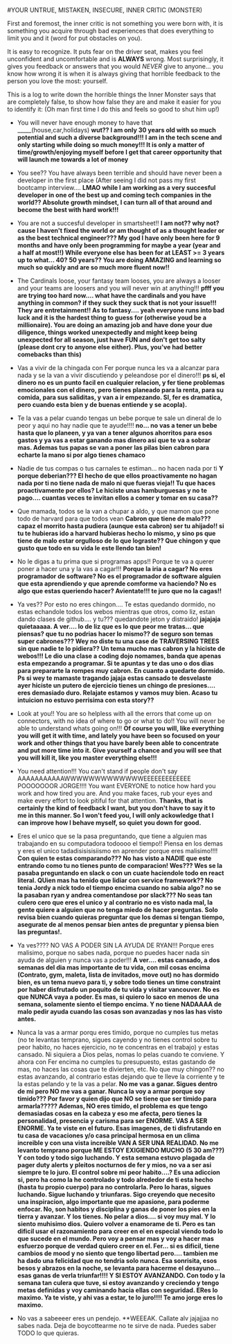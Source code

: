 #YOUR UNTRUE, MISTAKEN, INSECURE, INNER CRITIC (MONSTER)

First and foremost, the inner critic is not something you were born with, it is something you acquire through bad experiences that does everything to limit you and it (word for put obstacles on you).

It is easy to recognize. It puts fear on the driver seat, makes you feel unconfident and uncomfortable and is **ALWAYS** wrong. Most surprisingly, it gives you feedback or answers that you would *NEVER* give to anyone... you know how wrong it is when it is always giving that horrible feedback to the person you love the most: yourself.

This is a log to write down the horrible things the Inner Monster says that are completely false, to show how false they are and make it easier for you to identify it: (Oh man first time I do this and feels so good to shut him up!)

* You will never have enough money to have that _____(house,car,holidays) **wut?? I am only 30 years old with so much potential and such a diverse background!!! I am in the tech scene and only starting while doing so much money!!! It is only a matter of time/growth/enjoying myself before I get that career opportunity that will launch me towards a lot of money**

* You see?? You have always been terrible and should have never been a developer in the first place (After seeing I did not pass my first bootcamp interview.... **LMAO while I am working as a very succesful developer in one of the best up and coming tech companies in the world?? Absolute growth mindset, I can turn all of that around and become the best with hard work!!!**

* You are not a succesful developer in smartsheet!! **I am not?? why not? cause I haven't fixed the world or am thought of as a thought leader or as the best technical engineer??? My god I have only been here for 9 months and have only been programming for maybe a year (year and a half at most!!) While everyone else has been for at LEAST >= 3 years up to what... 40? 50 years?? You are doing AMAZING and learning so much so quickly and are so much more fluent now!!** 

* The Cardinals loose, your fantasy team looses, you are always a looser and your teams are loosers and you will never win at anything!!! **pfff you are trying too hard now.... what have the cardinals and you have anything in common? if they suck they suck that is not your issue!!! They are entretainment!! As to fantasy.... yeah everyone runs into bad luck and it is the hardest thing to guess for (otherwise youd be a millionaire). You are doing an amazing job and have done your due diligence, things worked unexpectedly and might keep being unexpected for all season, just have FUN and don't get too salty (please dont cry to anyone else either). Plus, you've had better comebacks than this)**

* Vas a vivir de la chingada con Fer porque nunca les va a alcanzar para nada y se la van a vivir discutiendo y peleandose por el dinero!!! **ps si, el dinero no es un punto facil en cualquier relacion, y fer tiene problemas emocionales con el dinero, pero tienes planeado para la renta, para su comida, para sus saliditas, y van a ir empezando. SI, fer es dramatica, pero cuando esta bien y de buenas entiende y se acopla).**


* Te la vas a pelar cuando tengas un bebe porque te sale un dineral de lo peor y aqui no hay nadie que te ayude!!!! **no... no vas a tener un bebe hasta que lo planeen, y ya van a tener algunos ahorritos para esos gastos y ya vas a estar ganando mas dinero asi que te va a sobrar mas. Ademas tus papas se van a poner las pilas bien cabron para echarte la mano si por algo tienes chamaco**

* Nadie de tus compas o tus carnales te estiman... no hacen nada por ti **Y porque deberian??? El hecho de que ellos proactivamente no hagan nada por ti no tiene nada de malo ni que fueras vieja!! Tu que haces proactivamente por ellos? Le hiciste unas hamburguesas y no te pago.... cuantas veces te invitan ellos a comer y tomar en su casa??**

* Que mamada, todos se la van a chupar a aldo, y que mamon que pone todo de harvard para que todos vean **Cabron que tiene de malo??? capaz el morrito hasta pudiera (aunque esta cabron) ser tu ahijado!! si tu te hubieras ido a harvard hubieras hecho lo mismo, y sino ps que tiene de malo estar orgulloso de lo que lograste?? Que chingon y que gusto que todo en su vida le este llendo tan bien!**

* No le digas a tu prima que si programas apps!! Porque te va a querer poner a hacer una y la vas a cagar!!! **Porque la iria a cagar? No eres programador de software? No es el programador de software alguien que esta aprendiendo y que aprende comforme va haciendo? No es algo que estas queriendo hacer? Avientate!!! te juro que no la cagas!!**

* Ya ves?? Por esto no eres chingon.... Te estas quedando dormido, no estas echandole todos los webos mientras que otros, como liz, estan dando clases de github.... y tu??? quedandote jeton y distraido! **jajajaja quietaaaaa. A ver.... lo de liz que es lo que peor me tratas... que piensas? que tu no podrias hacer lo mismo?? de seguro son temas super cabrones??? Wey no diste tu una case de TRAVERSING TREES sin que nadie te lo pidiera?? Un tema mucho mas cabron y la hiciste de webos!!! Le dio una clase a coding dojo nomames, banda que apenas esta empezando a programar. Si te apuntas y te das uno o dos dias para prepararte la rompes muy cabron. En cuanto a quedarte dormido. Ps si wey te mamaste tragando jajaja estas cansado te desvelaste ayer hiciste un putero de ejercicio tienes un chingo de presiones.... eres demasiado duro. Relajate estamos y vamos muy bien. Acaso tu intuicion no estuvo perrisima con esta story??**

* Look at you!! You are so helpless with all the errors that come up on connectors, with no idea of where to go or what to do!! You will never be able to understand whats going on!!! **Of course you will, like everything you will get it with time, and lately you have been so focused on your work and other things that you have barely been able to concentrate and put more time into it. Give yourself a chance and you will see that you will kill it, like you master everything else!!!**


* You need attention!!! You can't stand if people don't say AAAAAAAAAAAWWWWWWWWWWWWWEEEEEEEEEEEEE POOOOOOOR JORGE!!!! You want EVERYONE to notice how hard you work and how tired you are. And you make faces, rub your eyes and make every effort to look pitiful for that attention. **Thanks, that is certainly the kind of feedback I want, but you don't have to say it to me in this manner. So I won't feed you, I will only ackowledge that I can improve how I behave myself, so quiet you down for good.**

* Eres el unico que se la pasa preguntando, que tiene a alguien mas trabajando en su computadora todoooo el tiempo!! Piensa en los demas y eres el unico tadadisisisisiismo en aprender porque eres malisimo!!!! **Con quien te estas comparando??? No has visto a NADIE que este entrando como tu no tienes punto de comparacion! Wes??? Wes se la pasaba preguntando en slack o con un cuate haciendole todo en react literal. QUien mas ha tenido que lidiar con service framework?? No tenia Jordy a nick todo el tiempo encima cuando no sabia algo? no se la pasaban ryan y andrea comentandose por slack??? No seas tan culero cero que eres el unico y al contrario no es visto nada mal, la gente quiere a alguien que no tenga miedo de hacer preguntas. Solo revisa bien cuando quieras preguntar que los demas si tengan tiempo, asegurate de al menos pensar bien antes de preguntar y piensa bien las preguntas!.**

* Ya ves???? NO VAS A PODER SIN LA AYUDA DE RYAN!!! Porque eres malisimo, porque no sabes nada, porque no puedes hacer nada sin ayuda de alguien y nunca vas a poder!!!
**A ver.... estas cansado, a dos semanas del dia mas importante de tu vida, con mil cosas encima (Contrato, gym, maleta, lista de invitados, move out) no has dormido bien, es un tema nuevo para ti, y sobre todo tienes un time constraint por haber disfrutado un poquito de tu vida y visitar vancouver. No es que NUNCA vaya a poder. Es mas, si quiero lo saco en menos de una semana, solamente siento el tiempo encima. Y no tiene NADAAAA de malo pedir ayuda cuando las cosas son avanzadas y nos las has visto antes.** 


* Nunca la vas a armar porqu eres timido, porque no cumples tus metas (no te levantas temprano, sigues cayendo y no tienes control sobre tu peor habito, no haces ejercicio, no te concentras en el trabajo) y estas cansado. Ni siquiera a Dios pelas, nomas lo pelas cuando te conviene. Y ahora con Fer encima no cumples tu presupuesto, estas gastando de mas, no haces las cosas que te divierten, etc. No que muy chingon?? no estas avanzando, al contrario estas dejando que te lleve la corriente y te la estas pelando y te la vas a pelar.
**No me vas a ganar. Sigues dentro de mi pero NO me vas a ganar. Nunca la voy a armar porque soy timido??? Por favor y quien dijo que NO se tiene que ser timido para armarla????? Ademas, NO eres timido, el problema es que tengo demasiadas cosas en la cabeza y eso me afecta, pero tienes la personalidad, presencia y carisma para ser ENORME. VAS A SER ENORME. Ya te viste en el futuro. Esas imagenes, de ti disfrutando en tu casa de vacaciones y/o casa principal hermosa en un clima increible y con una vista increible VAN A SER UNA REALIDAD. No me levanto temprano porque ME ESTOY EXIGIENDO MUCHO (5 30 am???) Y con todo y todo sigo luchando. Y esta semana estuvo plagada de pager duty alerts y pleitos nocturnos de fer y mios, no va a ser asi siempre te lo juro. El control sobre mi peor habito....? Es una adiccion si, pero ha como la he controlado y todo alrededor de ti esta hecho (hasta tu propio cuerpo) para no controlarla. Pero lo haras, sigues luchando. Sigue luchando y triunfaras. Sigo creyendo que necesito una inspiracion, algo importante que me apasione, para poderme enfocar. No, son habitos y disciplina y ganas de poner los pies en la tierra y avanzar. Y los tienes. No pelar a dios.... si voy muy mal. Y lo siento muhisimo dios. Quiero volver a enamorame de ti. Pero es tan dificil usar el razonamiento para creer en el en especial viendo todo lo que sucede en el mundo. Pero voy a pensar mas y voy a hacer mas esfuerzo porque de verdad quiero creer en el. Fer... si es dificil, tiene cambios de mood y no siento que tengo libertad pero.... tambien me ha dado una felicidad que no tendria solo nunca. Esa sonrisita, esos besos y abrazos en la noche, se levanta para hacerme el desayuno... esas ganas de verla triunfar!!!! Y SI ESTOY AVANZANDO. Con todo y la semana tan culera que tuve, si estoy avanzando y creciendo y tengo metas definidas y voy caminando hacia ellas con seguridad. ERes lo maximo. Ya te viste, y ahi vas a estar, te lo juro!!!! Te amo jorge eres lo maximo.**

* No vas a sabeeeer eres un pendejo.
**WEEEAK. Callate alv jajajjaa no sabes nada. Deja de boycottearme no te sirve de nada. Puedes saber TODO lo que quieras.